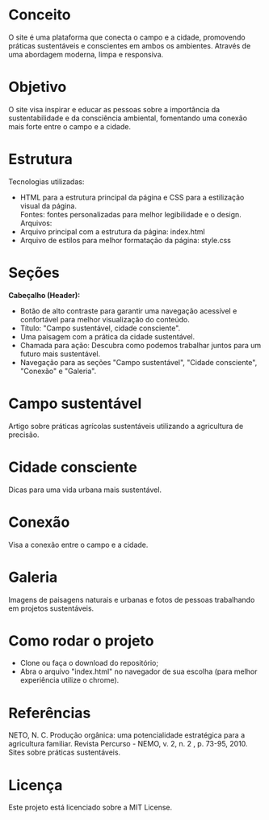 # **Conceito**

O site é uma plataforma que conecta o campo e a cidade, promovendo práticas sustentáveis e conscientes em ambos os ambientes. Através de uma abordagem moderna, limpa e responsiva.

# **Objetivo**

O site visa inspirar e educar as pessoas sobre a importância da sustentabilidade e da consciência ambiental, fomentando uma conexão mais forte entre o campo e a cidade.

# **Estrutura**

Tecnologias utilizadas:  
- HTML para a estrutura principal da página e CSS para a estilização visual da página.  
Fontes: fontes personalizadas para melhor legibilidade e o design.  
Arquivos:  
- Arquivo principal com a estrutura da página: index.html  
- Arquivo de estilos para melhor formatação da página: style.css

# **Seções**

**Cabeçalho (Header):**  
- Botão de alto contraste para garantir uma navegação acessível e confortável para melhor visualização do conteúdo.  
- Título: "Campo sustentável, cidade consciente".  
- Uma paisagem com a prática da cidade sustentável.  
- Chamada para ação: Descubra como podemos trabalhar juntos para um futuro mais sustentável.  
- Navegação para as seções "Campo sustentável", "Cidade consciente", "Conexão" e "Galeria".

# **Campo sustentável**

Artigo sobre práticas agrícolas sustentáveis utilizando a agricultura de precisão.

# **Cidade consciente**

Dicas para uma vida urbana mais sustentável.

# **Conexão**

Visa a conexão entre o campo e a cidade.

# **Galeria**

Imagens de paisagens naturais e urbanas e fotos de pessoas trabalhando em projetos sustentáveis.

# **Como rodar o projeto**

- Clone ou faça o download do repositório;  
- Abra o arquivo "index.html" no navegador de sua escolha (para melhor experiência utilize o chrome).

# **Referências**

NETO, N. C. Produção orgânica: uma potencialidade estratégica para a agricultura familiar. Revista Percurso - NEMO, v. 2, n. 2 , p. 73-95, 2010.  
Sites sobre práticas sustentáveis.

# **Licença**

Este projeto está licenciado sobre a MIT License.

